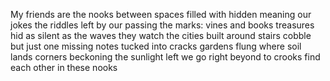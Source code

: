 My friends are the nooks
between spaces filled
with hidden meaning
our jokes the riddles
left by our passing
the marks: vines and books
treasures hid as silent
as the waves they watch
the cities built around stairs
cobble but just one missing
notes tucked into cracks
gardens flung where soil lands
corners beckoning the sunlight left
we go right beyond to crooks
find each other in these nooks
